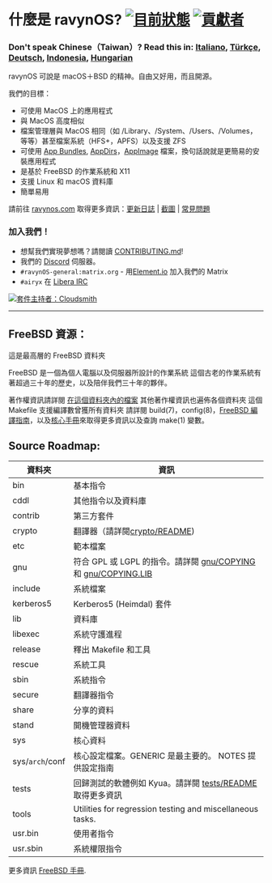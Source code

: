 # 什麼是 ravynOS? [![目前狀態](https://api.cirrus-ci.com/github/ravynsoft/ravynos.svg?branch=main)](https://cirrus-ci.com/github/ravynsoft/ravynos) [![貢獻者](https://img.shields.io/badge/Contributor%20Covenant-2.1-4baaaa.svg)](CODE_OF_CONDUCT.md)
### Don't speak Chinese（Taiwan）? Read this in: [Italiano](README.IT.md), [Türkçe](README_TR.md), [Deutsch](README.DE.md), [Indonesia](README.ID.md), [Hungarian](README.HU.md)

ravynOS 可說是 macOS＋BSD 的精神。自由又好用，而且開源。

我們的目標：
- 可使用 MacOS 上的應用程式
- 與 MacOS 高度相似
- 檔案管理層與 MacOS 相同（如 /Library、/System、/Users、/Volumes，等等）甚至檔案系統（HFS+，APFS）以及支援 ZFS
- 可使用 [App Bundles](https://developer.apple.com/documentation/foundation/bundle), [AppDirs](https://github.com/AppImage/AppImageKit/wiki/AppDir)，[AppImage](https://github.com/AppImage) 檔案，換句話說就是更簡易的安裝應用程式
- 是基於 FreeBSD 的作業系統和 X11
- 支援 Linux 和 macOS 資料庫
- 簡單易用

請前往 [ravynos.com](https://ravynos.com/) 取得更多資訊：[更新日誌](https://ravynos.com/releases.html) | [截圖](https://ravynos.com/screenshots.html) | [常見問題](https://ravynos.com/faq.html)

### 加入我們！

* 想幫我們實現夢想嗎？請閱讀 [CONTRIBUTING.md](CONTRIBUTING.md)!
* 我們的 [Discord](https://discord.com/invite/8caJbAGNwY) 伺服器。
* `#ravynOS-general:matrix.org` - 用[Element.io](https://app.element.io/#/room/%23ravynOS-general:matrix.org) 加入我們的 Matrix 
* `#airyx` 在 [Libera IRC](https://web.libera.chat/?channel=#airyx)

[![套件主持者：Cloudsmith](https://img.shields.io/badge/OSS%20hosting%20by-cloudsmith-blue?logo=cloudsmith&style=flat-square)](https://cloudsmith.com)

---

FreeBSD 資源：
---------------
這是最高層的 FreeBSD 資料夾

FreeBSD 是一個為個人電腦以及伺服器所設計的作業系統
這個古老的作業系統有著超過三十年的歷史，以及陪伴我們三十年的夥伴。

著作權資訊請詳閱 [在這個資料夾內的檔案](COPYRIGHT)
其他著作權資訊也遍佈各個資料夾
這個 Makefile 支援編譯數曾獲所有資料夾
請詳閱 build(7)，config(8)，[FreeBSD 編譯指南](https://docs.freebsd.org/en/books/handbook/cutting-edge/#makeworld)，以及[核心手冊](https://docs.freebsd.org/en/books/handbook/kernelconfig/)來取得更多資訊以及查詢 make(1) 變數。

Source Roadmap:
---------------
| 資料夾 | 資訊 |
| --------- | ----------- |
| bin | 基本指令 |
| cddl | 其他指令以及資料庫 |
| contrib | 第三方套件 |
| crypto | 翻譯器（請詳閱[crypto/README](crypto/README)) |
| etc | 範本檔案 |
| gnu | 符合 GPL 或 LGPL 的指令。請詳閱 [gnu/COPYING](gnu/COPYING) 和 [gnu/COPYING.LIB](gnu/COPYING.LIB)  |
| include | 系統檔案 |
| kerberos5 | Kerberos5 (Heimdal) 套件 |
| lib | 資料庫 |
| libexec | 系統守護進程 |
| release | 釋出 Makefile 和工具 |
| rescue | 系統工具 |
| sbin | 系統指令 |
| secure | 翻譯器指令 |
| share | 分享的資料 |
| stand | 開機管理器資料 |
| sys | 核心資料 |
| sys/`arch`/conf | 核心設定檔案。GENERIC 是最主要的。 NOTES 提供設定指南 |
| tests | 回歸測試的軟體例如 Kyua。請詳閱 [tests/README](tests/README) 取得更多資訊 |
| tools | Utilities for regression testing and miscellaneous tasks. |
| usr.bin | 使用者指令 |
| usr.sbin | 系統權限指令 |

更多資訊 [FreeBSD 手冊](https://docs.freebsd.org/zh-tw/books/handbook/cutting-edge/#current-stable).
